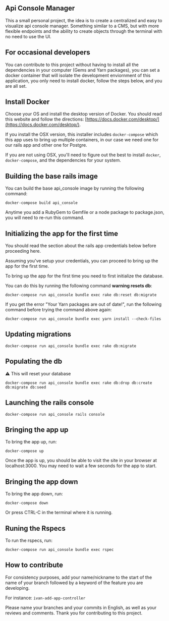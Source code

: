 ## Api Console Manager
This a small personal project, the idea is to create a centralized and easy to visualize api console manager.
Something similar to a CMS, but with more flexible endpoints and the ability to create objects through the terminal with no need to use the UI.

## For occasional developers

You can contribute to this project without having to install all the dependencies in your computer (Gems and Yarn packages),
you can set a docker container that will isolate the development enviornment of this application,
you only need to install docker, follow the steps below, and you are all set.

## Install Docker

Choose your OS and install the desktop version of Docker.
You should read this website and follow the directions:
[https://docs.docker.com/desktop/](https://docs.docker.com/desktop/).

If you install the OSX version, this installer includes `docker-compose` which this app uses to bring up
multiple containers, in our case we need one for our rails app and other one for Postgre.

If you are not using OSX, you'll need to figure out the best to install
`docker`, `docker-compose`, and the dependencies for your system.

## Building the base rails image

You can build the base api_console image by running the following command:

```
docker-compose build api_console
```

Anytime you add a RubyGem to Gemfile or a node package to package.json, you
will need to re-run this command.

## Initializing the app for the first time

You should read the section about the rails app credentials below before proceeding here.

Assuming you've setup your credentials, you can proceed to bring up the app
for the first time.

To bring up the app for the first time you need to first initialize the database.

You can do this by running the following command **warning resets db**:

```
docker-compose run api_console bundle exec rake db:reset db:migrate 
```

If you get the error "Your Yarn packages are out of date!",
run the following command before trying the command above again:

```
docker-compose run api_console bundle exec yarn install --check-files
```

## Updating migrations

```
docker-compose run api_console bundle exec rake db:migrate
```

## Populating the db
⚠️ This will reset your database

```
docker-compose run api_console bundle exec rake db:drop db:create db:migrate db:seed
```

## Launching the rails console

```
docker-compose run api_console rails console
```

## Bringing the app up

To bring the app up, run:

```
docker-compose up
```

Once the app is up, you should be able to visit the site in your browser at
localhost:3000. You may need to wait a few seconds for the app to start.


## Bringing the app down

To bring the app down, run:

```
docker-compose down
```

Or press CTRL-C in the terminal where it is running.

## Runing the Rspecs

To run the rspecs, run:

```
docker-compose run api_console bundle exec rspec  
```

## How to contribute

For consistency purposes, add your name/nickname to the start of the name of your branch followed by a keyword of the feature you are developing.

For instance:
`ivan-add-app-controller`

Please name your branches and your commits in English, as well as your reviews and comments.
Thank you for contributing to this project.
